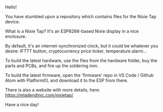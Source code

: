 Hello!


You have stumbled upon a repository which contains files for the Nixie Tap device.

What is a Nixie Tap? It's an ESP8266-based Nixie display in a nice enclosure.

By default, it's an internet-synchronized clock, but it could be whatever you desire: IFTTT button, cryptocurrency price ticker, temperature alarm...

To build the latest hardware, use the files from the hardware folder, buy the parts and PCBs, and fire up the soldering iron.

To build the latest firmware, open the 'firmware' repo in VS Code / Github Atom with PlatformIO, and download it to the ESP from there.

There is also a website with more details, here: https://mladendinic.com/nixietap/

Have a nice day!
